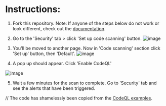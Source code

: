 # Instructions:

1. Fork this repository.
Note: If anyone of the steps below do not work or look different, check out the [documentation](https://docs.github.com/en/code-security/code-scanning/automatically-scanning-your-code-for-vulnerabilities-and-errors/configuring-code-scanning-for-a-repository#configuring-code-scanning-automatically).
2. Go to the 'Security' tab > click 'Set up code scanning' button.
![image](https://user-images.githubusercontent.com/102833689/236031191-09a7fc6e-cc6c-4001-853d-170d87c18a88.png)

3. You'll be moved to another page. Now in 'Code scanning' section click 'Set up' button, then 'Default'.
![image](https://user-images.githubusercontent.com/102833689/236031570-fd77279c-bb4f-422b-847c-f9d790929b1e.png)

4. A pop up should appear. Click 'Enable CodeQL'

![image](https://user-images.githubusercontent.com/102833689/236031879-815c0e57-d2d2-4d3d-bb4b-d7553c76de94.png)

5. Wait a few minutes for the scan to complete. Go to 'Security' tab and see the alerts that have been triggered.

// The code has shamelessly been copied from the [CodeQL examples](https://github.com/github/codeql/blob/main/python/ql/src/Security/CWE-089/examples/sql_injection.py).
